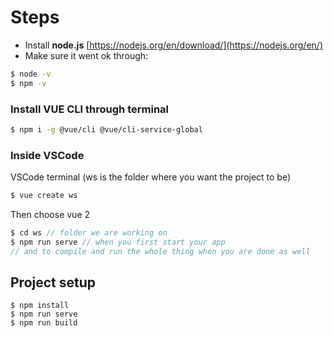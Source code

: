 # Steps
- Install **node.js** [https://nodejs.org/en/download/](https://nodejs.org/en/)
- Make sure it went ok through:
```bash
$ node -v
$ npm -v
```
### Install VUE CLI through terminal
```bash
$ npm i -g @vue/cli @vue/cli-service-global
```
### Inside VSCode
VSCode terminal (ws is the folder where you want the project to be)
```c
$ vue create ws 
```
Then choose vue 2

```c
$ cd ws // folder we are working on
$ npm run serve // when you first start your app
// and to compile and run the whole thing when you are done as well
```

## Project setup
```
$ npm install
$ npm run serve
$ npm run build
```
